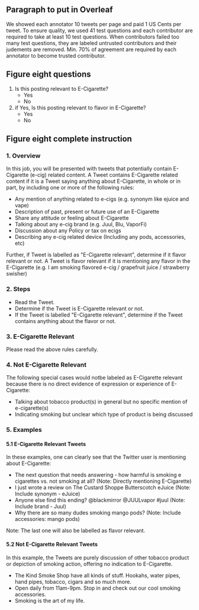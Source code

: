 ## Paragraph to put in Overleaf
We showed each annotator 10 tweets per page and paid 1 US Cents per tweet. To ensure quality, we used 41 test questions and each contributor are required to take at least 10 test questions. When contributors failed too many test questions, they are labeled untrusted contributors and their judements are removed. Min. 70% of agreement are required by each annotator to become trusted contributor.

## Figure eight questions
1. Is this posting relevant to E-Cigarette?
    - Yes
    - No
2. if Yes, Is this posting relevant to flavor in E-Cigarette?
    - Yes
    - No

## Figure eight complete instruction
### 1. Overview
In this job, you will be presented with tweets that potentially contain E-Cigarette (e-cig) related content. A Tweet contains E-Cigarette related content if it is a Tweet saying anything about E-Cigarette, in whole or in part, by including one or more of the following rules:

- Any mention of anything related to e-cigs (e.g. synonym like ejuice and vape)
- Description of past, present or future use of an E-Cigarette
- Share any attitude or feeling about E-Cigarette
- Talking about any e-cig brand (e.g. Juul, Blu, VaporFi)
- Discussion about any Policy or tax on ecigs
- Describing any e-cig related device (Including any pods, accessories, etc)

Further, if Tweet is labelled as "E-Cigarette relevant", determine if it flavor relevant or not. A Tweet is flavor relevant if it is mentioning any flavor in the E-Cigarette (e.g. I am smoking flavored e-cig / grapefruit juice / strawberry swisher)

### 2. Steps
- Read the Tweet.
- Determine if the Tweet is E-Cigarette relevant or not.
- If the Tweet is labelled "E-Cigarette relevant", determine if the Tweet contains anything about the flavor or not.

### 3. E-Cigarette Relevant
Please read the above rules carefully.

### 4. Not E-Cigarette Relevant
The following special cases would notbe labeled as E-Cigarette relevant because there is no direct evidence of expression or experience of E-Cigarette:

- Talking about tobacco product(s) in general but no specific mention of e-cigarette(s)
- Indicating smoking but unclear which type of product is being discussed

### 5. Examples

#### 5.1 E-Cigarette Relevant Tweets
In these examples, one can clearly see that the Twitter user is mentioning about E-Cigarette:
- The next question that needs answering - how harmful is smoking e cigarettes vs. not smoking at all? (Note: Directly mentioning E-Cigarette)
- I just wrote a review on The Custard Shoppe Butterscotch eJuice (Note: Include synonym - eJuice)
- Anyone else find this ending? @blackmirror @JUULvapor #juul (Note: Include brand - Juul)
- Why there are so many dudes smoking mango pods? (Note: Include accessories: mango pods)

Note: The last one will also be labelled as flavor relevant.

#### 5.2 Not E-Cigarette Relevant Tweets
In this example, the Tweets are purely discussion of other tobacco product or depiction of smoking action, offering no indication to E-Cigarette.
- The Kind Smoke Shop have all kinds of stuff. Hookahs, water pipes, hand pipes, tobacco, cigars and so much more.
- Open daily from 11am-9pm. Stop in and check out our cool smoking accessories.
- Smoking is the art of my life.

